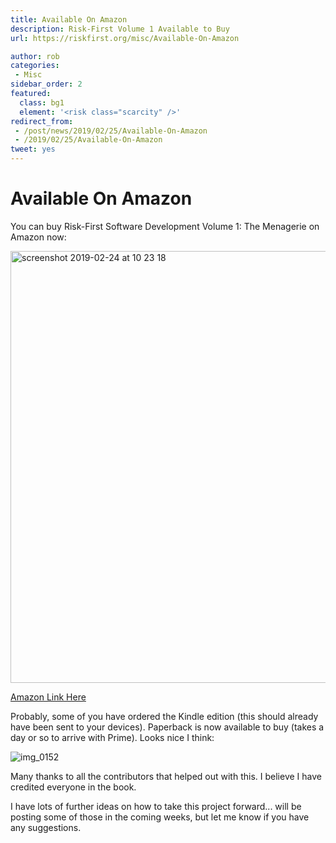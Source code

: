 ```yaml
---
title: Available On Amazon
description: Risk-First Volume 1 Available to Buy
url: https://riskfirst.org/misc/Available-On-Amazon

author: rob
categories:
 - Misc
sidebar_order: 2
featured: 
  class: bg1
  element: '<risk class="scarcity" />'
redirect_from: 
 - /post/news/2019/02/25/Available-On-Amazon
 - /2019/02/25/Available-On-Amazon
tweet: yes
---
```


# Available On Amazon

You can buy Risk-First Software Development Volume 1: The Menagerie on Amazon now:

<img width="691" alt="screenshot 2019-02-24 at 10 23 18" src="https://user-images.githubusercontent.com/568673/53344657-1ddda800-390b-11e9-969a-ca241a823067.png">

[Amazon Link Here](https://www.amazon.co.uk/Risk-First-Software-Development-1-Menagerie/dp/1717491855/ref=sr_1_1?ie=UTF8&qid=1551105246&sr=8-1&keywords=risk+first)

Probably, some of you have ordered the Kindle edition (this should already have been sent to your devices). Paperback is now available to buy (takes a day or so to arrive with Prime).  Looks nice I think:

![img_0152](https://user-images.githubusercontent.com/568673/53344755-5e3d2600-390b-11e9-8fef-cc420f956354.JPG)

Many thanks to all the contributors that helped out with this.  I believe I have credited everyone in the book.

I have lots of further ideas on how to take this project forward... will be posting some of those in the coming weeks, but let me know if you have any suggestions.  
